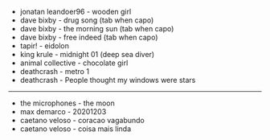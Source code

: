 - jonatan leandoer96 - wooden girl
- dave bixby - drug song (tab when capo)
- dave bixby - the morning sun (tab when capo)
- dave bixby - free indeed (tab when capo)
- tapir! - eidolon
- king krule - midnight 01 (deep sea diver)
- animal collective - chocolate girl
- deathcrash - metro 1
- deathcrash - People thought my windows were stars

---

- the microphones - the moon
- max demarco - 20201203
- caetano veloso - coracao vagabundo
- caetano veloso - coisa mais linda
